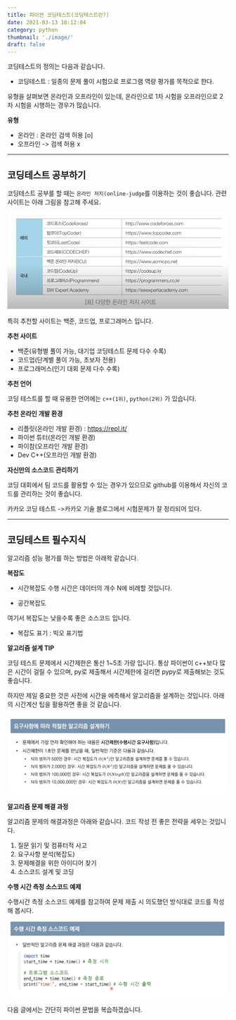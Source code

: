 ```yaml
---
title: 파이썬 코딩테스트(코딩테스트란?)
date: 2021-03-13 16:12:04
category: python
thumbnail: './image/'
draft: false
---
```


코딩테스트의 정의는 다음과 같습니다.

- 코딩테스트 : 일종의 문제 풀이 시험으로 프로그램 역량 평가를 목적으로 한다.

유형을 살펴보면 온라인과 오프라인이 있는데, 온라인으로 1차 시험을 오프라인으로 2차 시험을 시행하는 경우가 많습니다.

**유형**

- 온라인 : 온라인 검색 허용 [o]
- 오프라인 -> 검색 허용 x

<hr/>

## 코딩테스트 공부하기

코딩테스트 공부를 할 때는 `온라인 저지(online-judge`를 이용하는 것이 좋습니다. 관련 사이트는 아래 그림을 참고해 주세요.

![ex_screenshot](./online-judge.png)

특히 추천할 사이트는 백준, 코드업, 프로그래머스 입니다.

**추천 사이트**

- 백준(유형별 풀이 가능, 대기업 코딩테스트 문제 다수 수록)
- 코드업(단계별 풀이 가능, 초보자 전용)
- 프로그래머스(인기 대회 문제 다수 수록)

**추천 언어**

코딩 테스트를 할 때 유용한 언어에는 `c++(1위)`, `python(2위)` 가 있습니다.

**추천 온라인 개발 환경**

- 리플릿(온라인 개발 환경) : https://repl.it/
- 파이썬 튜터(온라인 개발 환경)
- 파이참(오프라인 개발 환경)
- Dev C++(오프라인 개발 환경)

**자신만의 소스코드 관리하기**

코딩 대회에서 팀 코드를 활용할 수 있는 경우가 있으므로 github를 이용해서 자신의 코드를 관리하는 것이 좋습니다.

카카오 코딩 테스트 ->카카오 기술 블로그에서 시험문제가 잘 정리되어 있다.

<hr/>

## 코딩테스트 필수지식

알고리즘 성능 평가를 하는 방법은 아래왁 같습니다.

**복잡도**

- 시간복잡도
  수행 시간은 데이터의 개수 N에 비례할 것입니다.

- 공간복잡도

여기서 복잡도는 낮을수록 좋은 소스코드 입니다.

- 복잡도 표기 : 빅오 표기법

**알고리즘 설계 TIP**

코딩 테스트 문제에서 시간제한은 통산 1~5초 가량 입니다.
통상 파이썬이 c++보다 많은 시간이 걸릴 수 있으며, py로 제출해서 시간제한에 걸리면 pypy로 제출해보는 것도 좋습니다.

하지만 제일 중요한 것은 사전에 시간을 에측해서 알고리즘을 설계하는 것입니다. 아래의 시간계산 팁을 활용하면 좋을 것 같습니다.

![ex_screenshot](./algorithm.png)

**알고리즘 문제 해결 과정**

알고리즘 문제의 해결과정은 아래와 같습니다. 코드 작성 전 좋은 전략을 세우는 것입니다.

1. 질문 읽기 및 컴퓨터적 사고
2. 요구사항 분석(복잡도)
3. 문제해결을 위한 아이디어 찾기
4. 소스코드 설계 및 코딩

**수행 시간 측정 소스코드 예제**

수행시간 측정 소스코드 예제를 참고하여 문제 제출 시 의도했던 방식대로 코드를 작성해 봅시다.

![ex_screenshot](./time-attack.png)

다음 글에서는 간단히 파이썬 문법을 복습하겠습니다.
